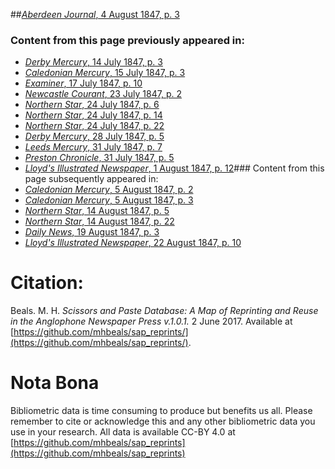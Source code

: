 ##[*Aberdeen Journal*, 4 August 1847, p. 3](https://mhbeals.github.io/sap_html/Aberdeen-Journal/Aberdeen-Journal-4-August-1847-p-3)

### Content from this page previously appeared in:
+ [*Derby Mercury*, 14 July 1847, p. 3](https://mhbeals.github.io/sap_html/Derby-Mercury/Derby-Mercury-14-July-1847-p-3)
+ [*Caledonian Mercury*, 15 July 1847, p. 3](https://mhbeals.github.io/sap_html/Caledonian-Mercury/Caledonian-Mercury-15-July-1847-p-3)
+ [*Examiner*, 17 July 1847, p. 10](https://mhbeals.github.io/sap_html/Examiner/Examiner-17-July-1847-p-10)
+ [*Newcastle Courant*, 23 July 1847, p. 2](https://mhbeals.github.io/sap_html/Newcastle-Courant/Newcastle-Courant-23-July-1847-p-2)
+ [*Northern Star*, 24 July 1847, p. 6](https://mhbeals.github.io/sap_html/Northern-Star/Northern-Star-24-July-1847-p-6)
+ [*Northern Star*, 24 July 1847, p. 14](https://mhbeals.github.io/sap_html/Northern-Star/Northern-Star-24-July-1847-p-14)
+ [*Northern Star*, 24 July 1847, p. 22](https://mhbeals.github.io/sap_html/Northern-Star/Northern-Star-24-July-1847-p-22)
+ [*Derby Mercury*, 28 July 1847, p. 5](https://mhbeals.github.io/sap_html/Derby-Mercury/Derby-Mercury-28-July-1847-p-5)
+ [*Leeds Mercury*, 31 July 1847, p. 7](https://mhbeals.github.io/sap_html/Leeds-Mercury/Leeds-Mercury-31-July-1847-p-7)
+ [*Preston Chronicle*, 31 July 1847, p. 5](https://mhbeals.github.io/sap_html/Preston-Chronicle/Preston-Chronicle-31-July-1847-p-5)
+ [*Lloyd's Illustrated Newspaper*, 1 August 1847, p. 12](https://mhbeals.github.io/sap_html/Lloyd's-Illustrated-Newspaper/Lloyd's-Illustrated-Newspaper-1-August-1847-p-12)### Content from this page subsequently appeared in:
+ [*Caledonian Mercury*, 5 August 1847, p. 2](https://mhbeals.github.io/sap_html/Caledonian-Mercury/Caledonian-Mercury-5-August-1847-p-2)
+ [*Caledonian Mercury*, 5 August 1847, p. 3](https://mhbeals.github.io/sap_html/Caledonian-Mercury/Caledonian-Mercury-5-August-1847-p-3)
+ [*Northern Star*, 14 August 1847, p. 5](https://mhbeals.github.io/sap_html/Northern-Star/Northern-Star-14-August-1847-p-5)
+ [*Northern Star*, 14 August 1847, p. 22](https://mhbeals.github.io/sap_html/Northern-Star/Northern-Star-14-August-1847-p-22)
+ [*Daily News*, 19 August 1847, p. 3](https://mhbeals.github.io/sap_html/Daily-News/Daily-News-19-August-1847-p-3)
+ [*Lloyd's Illustrated Newspaper*, 22 August 1847, p. 10](https://mhbeals.github.io/sap_html/Lloyd's-Illustrated-Newspaper/Lloyd's-Illustrated-Newspaper-22-August-1847-p-10)
                    
# Citation: 

Beals. M. H. *Scissors and Paste Database: A Map of Reprinting and Reuse in the Anglophone Newspaper Press v.1.0.1.* 2 June 2017. Available at [https://github.com/mhbeals/sap_reprints/](https://github.com/mhbeals/sap_reprints/). 
                    
# Nota Bona

Bibliometric data is time consuming to produce but benefits us all. Please remember to cite or acknowledge this and any other bibliometric data you use in your research. All data is available CC-BY 4.0 at [https://github.com/mhbeals/sap_reprints](https://github.com/mhbeals/sap_reprints)